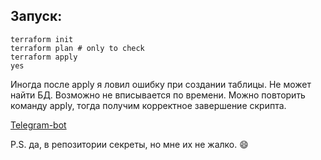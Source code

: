 ## Запуск:

```shell
terraform init
terraform plan # only to check
terraform apply
yes
```

Иногда после apply я ловил ошибку при создании таблицы. Не может найти БД. Возможно не вписывается по времени.
Можно повторить команду apply, тогда получим корректное завершение скрипта.

[Telegram-bot](https://t.me/vvot06_2023_bot)

P.S. да, в репозитории секреты, но мне их не жалко. :smile:
